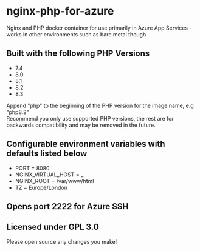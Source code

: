# nginx-php-for-azure
Nginx and PHP docker container for use primarily in Azure App Services - works in other environments such as bare metal though.

## Built with the following PHP Versions
- 7.4
- 8.0
- 8.1
- 8.2
- 8.3

Append "php" to the beginning of the PHP version for the image name, e.g "php8.2"  
Recommend you only use supported PHP versions, the rest are for backwards compatibility and may be removed in the future.

## Configurable environment variables with defaults listed below
- PORT = 8080
- NGINX_VIRTUAL_HOST = _
- NGINX_ROOT = /var/www/html
- TZ = Europe/London

## Opens port 2222 for Azure SSH

## Licensed under GPL 3.0
Please open source any changes you make!